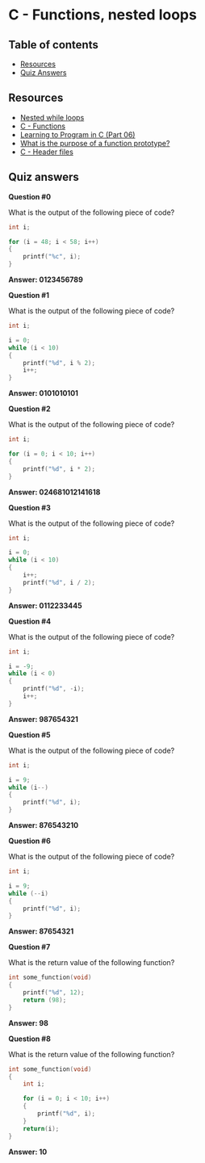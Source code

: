 # C - Functions, nested loops

## Table of contents
   * [Resources](#resources)
   * [Quiz Answers](#quiz-answers)

## Resources
- [Nested while loops](https://www.youtube.com/watch?v=Z3iGeQ1gIss&ab_channel=ZackAnnaTutorials)
- [C - Functions](https://www.youtube.com/watch?v=qMlnFwYdqIw&ab_channel=JonathanEngelsma)
- [Learning to Program in C (Part 06)](https://www.youtube.com/watch?v=qMlnFwYdqIw&ab_channel=JonathanEngelsma)
- [What is the purpose of a function prototype?](https://www.geeksforgeeks.org/what-is-the-purpose-of-a-function-prototype/)
- [C - Header files](https://www.tutorialspoint.com/cprogramming/c_header_files.htm)

## Quiz answers

__Question #0__

What is the output of the following piece of code?
```c
int i;

for (i = 48; i < 58; i++)
{
    printf("%c", i);
}
```

__Answer: 0123456789__

__Question #1__

What is the output of the following piece of code?
```C
int i;

i = 0;
while (i < 10)
{
    printf("%d", i % 2);
    i++;
}
```
__Answer: 0101010101__

__Question #2__

What is the output of the following piece of code?
```C
int i;

for (i = 0; i < 10; i++)
{
    printf("%d", i * 2);
}
```
**Answer: 024681012141618**

__Question #3__

What is the output of the following piece of code?
```C
int i;

i = 0;
while (i < 10)
{
    i++;
    printf("%d", i / 2);
}
```
**Answer: 0112233445**

__Question #4__

What is the output of the following piece of code?
```C
int i;

i = -9;
while (i < 0)
{
    printf("%d", -i);
    i++;
}
```
**Answer: 987654321**

__Question #5__

What is the output of the following piece of code?
```C
int i;

i = 9;
while (i--)
{
    printf("%d", i);
}
```
**Answer: 876543210**

__Question #6__

What is the output of the following piece of code?
```C
int i;

i = 9;
while (--i)
{
    printf("%d", i);
}
```
**Answer: 87654321**

__Question #7__

What is the return value of the following function?
```C
int some_function(void)
{
    printf("%d", 12);
    return (98);
}
```
**Answer: 98**

__Question #8__

What is the return value of the following function?
```C
int some_function(void)
{
    int i;

    for (i = 0; i < 10; i++)
    {
        printf("%d", i);
    }
    return(i);
}
```
**Answer: 10**
